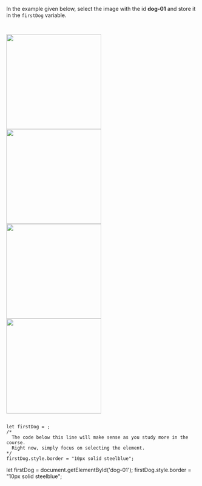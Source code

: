 In the example given below,
select the image with the id **dog-01**
and
store it in the `firstDog` variable.

<codeblock language="javascript" type="exercise" testMode="fixedInput">
<code>
<panel language="html">
<img id="dog-01" src="htmldom-dog-01.jpg" height="250px">
<img id="dog-02" src="htmldom-dog-02.jpg" height="250px">
<img id="dog-03" src="htmldom-dog-03.jpg" height="250px">
<img id="dog-04" src="htmldom-dog-04.jpg" height="250px">
</panel>
<panel language="javascript">
let firstDog = ;
/*
  The code below this line will make sense as you study more in the course.
  Right now, simply focus on selecting the element.
*/
firstDog.style.border = "10px solid steelblue";
</panel>
</code>

<solution>
let firstDog = document.getElementById('dog-01');
firstDog.style.border = "10px solid steelblue";
</solution>
</codeblock>